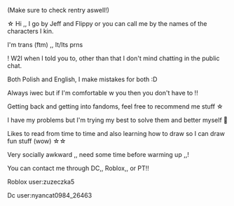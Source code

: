 (Make sure to check rentry aswell!)

☆ Hi ,, I go by Jeff and Flippy or you can call me by the names of the characters I kin.


I'm trans (ftm) ,,  It/Its prns


! W2I when I told you to, other than that I don't mind chatting in the public chat.

 
Both Polish and English, I make mistakes for both :D


Always iwec but if I'm comfortable w you then you don't have to !!


Getting back and getting into fandoms, feel free to recommend me stuff ☆



I have my problems but I'm trying my best to solve them and better myself 👊


Likes to read from time to time and also learning how to draw so I can draw fun stuff (wow) ☆☆


Very socially awkward ,, need some time before warming up ,,!

You can contact me through DC,, Roblox,, or PT!!

Roblox user:zuzeczka5

Dc user:nyancat0984_26463






